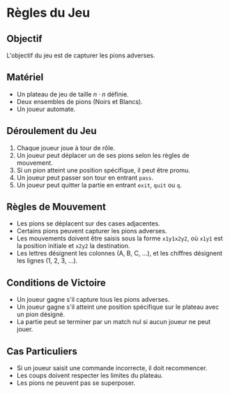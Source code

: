 # Règles du Jeu

## Objectif

L'objectif du jeu est de capturer les pions adverses.

## Matériel

- Un plateau de jeu de taille $n\cdot n$ définie.
- Deux ensembles de pions (Noirs et Blancs).
- Un joueur automate.

## Déroulement du Jeu

1. Chaque joueur joue à tour de rôle.
2. Un joueur peut déplacer un de ses pions selon les règles de mouvement.
3. Si un pion atteint une position spécifique, il peut être promu.
4. Un joueur peut passer son tour en entrant `pass`.
5. Un joueur peut quitter la partie en entrant `exit`, `quit` ou `q`.

## Règles de Mouvement

- Les pions se déplacent sur des cases adjacentes.
- Certains pions peuvent capturer les pions adverses.
- Les mouvements doivent être saisis sous la forme `x1y1x2y2`, où `x1y1` est la position initiale et `x2y2` la destination.
- Les lettres désignent les colonnes (A, B, C, ...), et les chiffres désignent les lignes (1, 2, 3, ...).

## Conditions de Victoire

- Un joueur gagne s'il capture tous les pions adverses.
- Un joueur gagne s'il atteint une position spécifique sur le plateau avec un pion désigné.
- La partie peut se terminer par un match nul si aucun joueur ne peut jouer.

## Cas Particuliers

- Si un joueur saisit une commande incorrecte, il doit recommencer.
- Les coups doivent respecter les limites du plateau.
- Les pions ne peuvent pas se superposer.